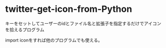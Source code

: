 # twitter-get-icon-from-Python

キーをセットしてユーザーのidとファイル名と拡張子を指定するだけでアイコンを拾えるプログラム

import iconをすれば他のプログラムでも使える。

